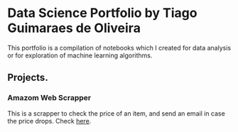 # Data Science Portfolio by Tiago Guimaraes de Oliveira

This portfolio is a compilation of notebooks which I created for data analysis or for exploration of machine learning algorithms.

## Projects.

### Amazom Web Scrapper

This is a scrapper to check the price of an item, and send an email in case the price drops. Check [here](https://github.com/TiagoGOliveira/Portfolio/blob/main/Amazon%20Web%20Scraper%20Project.ipynb). 
